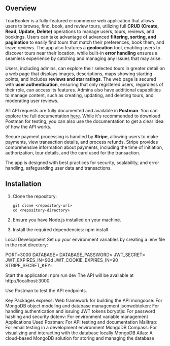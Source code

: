 ## Overview
TourBooker is a fully-featured e-commerce web application that allows users to browse, find, book, and review tours, utilizing full **CRUD (Create, Read, Update, Delete)** operations to manage users, tours, reviews, and bookings. Users can take advantage of advanced **filtering, sorting, and pagination** to easily find tours that match their preferences, book them, and leave reviews. The app also features a **geolocation** tool, enabling users to discover tours near their location, while built-in **error handling** ensures a seamless experience by catching and managing any issues that may arise.

Users, including admins, can explore their selected tours in greater detail on a web page that displays images, descriptions, maps showing starting points, and includes **reviews and star ratings**. The web page is secured with **user authentication**, ensuring that only registered users, regardless of their role, can access its features. Admins also have additional capabilities to manage content, such as creating, updating, and deleting tours, and moderating user reviews.

All API requests are fully documented and available in **Postman**. You can explore the full documentation [here](https://documenter.getpostman.com/view/38510958/2sAXxMfDTK#a79bb063-8e77-4261-9a3b-4c97fdfefc73). While it's recommended to download Postman for testing, you can also use the documentation to get a clear idea of how the API works.

Secure payment processing is handled by **Stripe**, allowing users to make payments, view transaction details, and process refunds. Stripe provides comprehensive information about payments, including the time of initiation, authorization, tour details, and the card used for the transaction.

The app is designed with best practices for security, scalability, and error handling, safeguarding user data and transactions.

## Installation

1. Clone the repository:
   ```cmd
   git clone <repository-url>
   cd <repository-directory>
2. Ensure you have Node.js installed on your machine.


3. Install the required dependencies:
   npm install

Local Development
Set up your environment variables by creating a .env file in the root directory:

PORT=3000
DATABASE=<your-mongodb-database-url>
DATABASE_PASSWORD=<your-database-password>
JWT_SECRET=<your-jwt-secret>
JWT_EXPIRES_IN=90d
JWT_COOKIE_EXPIRES_IN=90
STRIPE_SECRET_KEY=<your-stripe-secret-key>

Start the application:
npm run dev
The API will be available at http://localhost:3000.

Use Postman to test the API endpoints.

Key Packages
express: Web framework for building the API
mongoose: For MongoDB object modeling and database management
jsonwebtoken: For handling authentication and issuing JWT tokens
bcryptjs: For password hashing and security
dotenv: For environment variable management
Applications Used
Postman: For API testing and documentation
Mailtrap: For email testing in a development environment
MongoDB Compass: For visualizing and interacting with the database locally
MongoDB Atlas: A cloud-based MongoDB solution for storing and managing the database



